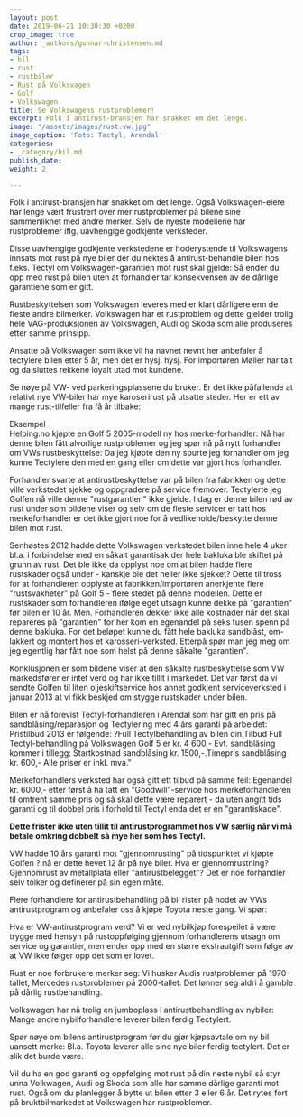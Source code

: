 ```yaml
---
layout: post
date: 2019-06-21 10:30:30 +0200
crop_image: true
author: _authors/gunnar-christensen.md
tags:
- bil
- rust
- rustbiler
- Rust på Volksvagen
- Golf
- Volkswagen
title: Se Volkswagens rustproblemer!
excerpt: Folk i antirust-bransjen har snakket om det lenge.
image: "/assets/images/rust.vw.jpg"
image_caption: 'Foto: Tactyl, Arendal'
categories:
- _category/bil.md
publish_date: 
weight: 2

---
```

Folk i antirust-bransjen har snakket om det lenge. Også Volkswagen-eiere har lenge vært frustrert over mer rustproblemer på bilene sine sammenliknet med andre merker. Selv de nyeste modellene har rustproblemer iflg. uavhengige godkjente verksteder.

Disse uavhengige godkjente verkstedene er hoderystende til Volkswagens innsats mot rust på nye biler der du nektes å antirust-behandle bilen hos f.eks. Tectyl om Volkswagen-garantien mot rust skal gjelde: Så ender du opp med rust på bilen uten at forhandler tar konsekvensen av de dårlige garantiene som er gitt.

Rustbeskyttelsen som Volkswagen leveres med er klart dårligere enn de fleste andre bilmerker. Volkswagen har et rustproblem og dette gjelder trolig hele VAG-produksjonen av Volkswagen, Audi og Skoda som alle produseres etter samme prinsipp.

Ansatte på Volkswagen som ikke vil ha navnet nevnt her anbefaler å tectylere bilen etter 5 år, men det er hysj. hysj. For importøren Møller har talt og da sluttes rekkene loyalt utad mot kundene.

Se nøye på VW- ved parkeringsplassene du bruker. Er det ikke påfallende at relativt nye VW-biler har mye karoserirust på utsatte steder. Her er ett av mange rust-tilfeller fra få år tilbake:

Eksempel  
Helping.no kjøpte en Golf 5 2005-modell ny hos merke-forhandler: Nå har denne bilen fått alvorlige rustproblemer og jeg spør nå på nytt forhandler om VWs rustbeskyttelse: Da jeg kjøpte den ny spurte jeg forhandler om jeg kunne Tectylere den med en gang eller om dette var gjort hos forhandler.

Forhandler svarte at antirustbeskyttelse var på bilen fra fabrikken og dette ville verkstedet sjekke og oppgradere på service fremover. Tectylerte jeg Golfen nå ville denne "rustgarantien" ikke gjelde. I dag er denne bilen rød av rust under som bildene viser og selv om de fleste servicer er tatt hos merkeforhandler er det ikke gjort noe for å vedlikeholde/beskytte denne bilen mot rust.

Senhøstes 2012 hadde dette Volkswagen verkstedet bilen inne hele 4 uker bl.a. i forbindelse med en såkalt garantisak der hele bakluka ble skiftet på grunn av rust. Det ble ikke da opplyst noe om at bilen hadde flere rustskader også under - kanskje ble det heller ikke sjekket? Dette til tross for at forhandleren opplyste at fabrikken/importøren anerkjente flere "rustsvakheter" på Golf 5 - flere stedet på denne modellen. Dette er rustskader som forhandleren ifølge eget utsagn kunne dekke på "garantien" før bilen er 10 år. Men. Forhandleren dekker ikke alle kostnader når det skal repareres på "garantien" for her kom en egenandel på seks tusen spenn på denne bakluka. For det beløpet kunne du fått hele bakluka sandblåst, om-lakkert og montert hos et karosseri-verksted. Etterpå spør man jeg meg om jeg egentlig har fått noe som helst på denne såkalte "garantien".

Konklusjonen er som bildene viser at den såkalte rustbeskyttelse som VW markedsfører er intet verd og har ikke tillit i markedet. Det var først da vi sendte Golfen til liten oljeskiftservice hos annet godkjent serviceverksted i januar 2013 at vi fikk beskjed om stygge rustskader under bilen.

Bilen er nå forevist Tectyl-forhandleren i Arendal som har gitt en pris på sandblåsing/reparasjon og Tectylering med 4 års garanti på arbeidet: Pristilbud 2013 er følgende: ?Full Tectylbehandling av bilen din.Tilbud Full Tectyl-behandling på Volkswagen Golf 5 er kr. 4 600,- Evt. sandblåsing kommer i tillegg: Startkostnad sandblåsing kr. 1500,-.Timepris sandblåsing kr. 600,- Alle priser er inkl. mva."

Merkeforhandlers verksted har også gitt ett tilbud på samme feil: Egenandel kr. 6000,- etter først å ha tatt en "Goodwill"-service hos merkeforhandleren til omtrent samme pris og så skal dette være reparert - da uten angitt tids garanti og til dobbel pris i forhold til Tectyl enda det er en "garantiskade".

**Dette frister ikke uten tillit til antirustprogrammet hos VW særlig når vi må betale omkring dobbelt så mye her som hos Tectyl.**

VW hadde 10 års garanti mot "gjennomrusting" på tidspunktet vi kjøpte Golfen ? nå er dette hevet 12 år på nye biler. Hva er gjennomrustning? Gjennomrust av metallplata eller "antirustbelegget"? Det er noe forhandler selv tolker og definerer på sin egen måte.

Flere forhandlere for antirustbehandling på bil rister på hodet av VWs antirustprogram og anbefaler oss å kjøpe Toyota neste gang. Vi spør:

Hva er VW-antirustprogram verd? Vi er ved nybilkjøp forespeilet å være trygge med hensyn på rustoppfølging gjennom forhandlerens utsagn om service og garantier, men ender opp med en større ekstrautgift som følge av at VW ikke følger opp det som er lovet.

Rust er noe forbrukere merker seg: Vi husker Audis rustproblemer på 1970-tallet, Mercedes rustproblemer på 2000-tallet. Det lønner seg aldri å gamble på dårlig rustbehandling.

Volkswagen har nå trolig en jumboplass i antirustbehandling av nybiler: Mange andre nybilforhandlere leverer bilen ferdig Tectylert.

Spør nøye om bilens antirustprogram før du gjør kjøpsavtale om ny bil uansett merke: Bl.a. Toyota leverer alle sine nye biler ferdig tectylert. Det er slik det burde være.

Vil du ha en god garanti og oppfølging mot rust på din neste nybil så styr unna Volkwagen, Audi og Skoda som alle har samme dårlige garanti mot rust. Også om du planlegger å bytte ut bilen etter 3 eller 6 år. Det rytes fort på bruktbilmarkedet at Volkswagen har rustproblemer.